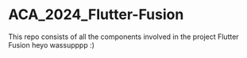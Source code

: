 # ACA_2024_Flutter-Fusion
This repo consists of all the components involved in the project Flutter Fusion
heyo wassupppp :)
